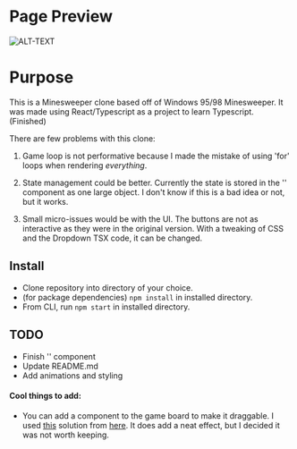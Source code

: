 # Page Preview
![ALT-TEXT](https://i.imgur.com/YdsFsoa.gif)

# Purpose
This is a Minesweeper clone based off of Windows 95/98 Minesweeper. It was made using React/Typescript as a project to learn Typescript. (Finished)

There are few problems with this clone:

1. Game loop is not performative because I made the mistake of using 'for' loops when rendering *everything*.

2. State management could be better. Currently the state is stored in the '<Game />' component as one large object. I don't know if this is a bad idea or not, but it works.

3. Small micro-issues would be with the UI. The buttons are not as interactive as they were in the original version. With a tweaking of CSS and the Dropdown TSX code, it can be changed.

## Install
- Clone repository into directory of your choice.
- (for package dependencies) ``` npm install ``` in installed  directory.
- From CLI, run ``` npm start ``` in installed directory.

## TODO
- Finish '<Rules />' component
- Update README.md
- Add animations and styling

#### Cool things to add:

- You can add a component to the game board to make it draggable. I used [this](https://codesandbox.io/s/condescending-dirac-rxwgx?file=/src/App.js) solution from [here](https://stackoverflow.com/a/39192992/11833883). It does add a neat effect, but I decided it was not worth keeping.
